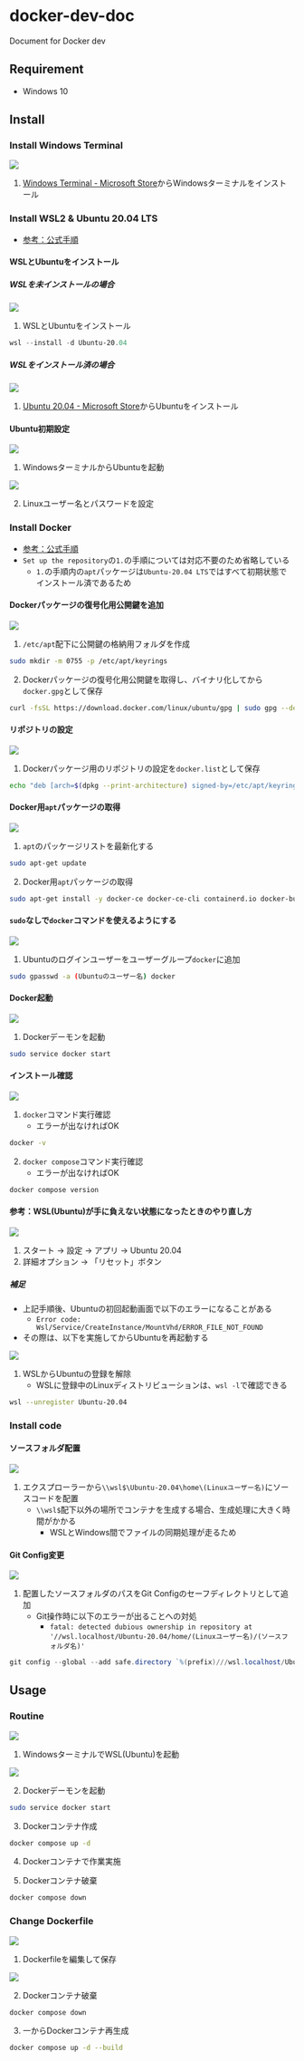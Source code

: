 # docker-dev-doc
Document for Docker dev

## Requirement
- Windows 10

## Install

### Install Windows Terminal
![](https://img.shields.io/badge/-Windows-blue)

1. [Windows Terminal - Microsoft Store](https://aka.ms/terminal)からWindowsターミナルをインストール

### Install WSL2 & Ubuntu 20.04 LTS
- [参考：公式手順](https://learn.microsoft.com/ja-jp/windows/wsl/install) 

#### WSLとUbuntuをインストール

##### WSLを未インストールの場合

![](https://img.shields.io/badge/-Powershell-blue)

1. WSLとUbuntuをインストール

```PowerShell
wsl --install -d Ubuntu-20.04
```

##### WSLをインストール済の場合

![](https://img.shields.io/badge/-Windows-blue)

1. [Ubuntu 20.04 - Microsoft Store](https://apps.microsoft.com/store/detail/ubuntu-2004/9N6SVWS3RX71?hl=ja-jp&gl=jp)からUbuntuをインストール

#### Ubuntu初期設定
![](https://img.shields.io/badge/-Windows-blue)

1. WindowsターミナルからUbuntuを起動

![](https://img.shields.io/badge/-WSL(Ubuntu)-orange)

2. Linuxユーザー名とパスワードを設定

### Install Docker 
- [参考：公式手順](https://docs.docker.com/engine/install/ubuntu/#install-using-the-repository)
- `Set up the repository`の`1.`の手順については対応不要のため省略している
  - `1.`の手順内の`apt`パッケージは`Ubuntu-20.04 LTS`ではすべて初期状態でインストール済であるため

#### Dockerパッケージの復号化用公開鍵を追加
![](https://img.shields.io/badge/-WSL(Ubuntu)-orange)

1. `/etc/apt`配下に公開鍵の格納用フォルダを作成

```bash
sudo mkdir -m 0755 -p /etc/apt/keyrings
```

2. Dockerパッケージの復号化用公開鍵を取得し、バイナリ化してから`docker.gpg`として保存

```bash
curl -fsSL https://download.docker.com/linux/ubuntu/gpg | sudo gpg --dearmor -o /etc/apt/keyrings/docker.gpg
```

#### リポジトリの設定
![](https://img.shields.io/badge/-WSL(Ubuntu)-orange)

1. Dockerパッケージ用のリポジトリの設定を`docker.list`として保存

```bash
echo "deb [arch=$(dpkg --print-architecture) signed-by=/etc/apt/keyrings/docker.gpg] https://download.docker.com/linux/ubuntu $(lsb_release -cs) stable" | sudo tee /etc/apt/sources.list.d/docker.list > /dev/null
```

#### Docker用`apt`パッケージの取得
![](https://img.shields.io/badge/-WSL(Ubuntu)-orange)

1. `apt`のパッケージリストを最新化する

```bash
sudo apt-get update
```

2. Docker用`apt`パッケージの取得

```bash
sudo apt-get install -y docker-ce docker-ce-cli containerd.io docker-buildx-plugin docker-compose-plugin
```

#### `sudo`なしで`docker`コマンドを使えるようにする
![](https://img.shields.io/badge/-WSL(Ubuntu)-orange)

1. Ubuntuのログインユーザーをユーザーグループ`docker`に追加

```bash
sudo gpasswd -a (Ubuntuのユーザー名) docker
```

#### Docker起動
![](https://img.shields.io/badge/-WSL(Ubuntu)-orange)

1. Dockerデーモンを起動

```bash
sudo service docker start
```

#### インストール確認
![](https://img.shields.io/badge/-WSL(Ubuntu)-orange)

1. `docker`コマンド実行確認
    - エラーが出なければOK

```bash
docker -v
```

2. `docker compose`コマンド実行確認
    - エラーが出なければOK

```bash
docker compose version
```

#### 参考：WSL(Ubuntu)が手に負えない状態になったときのやり直し方
![](https://img.shields.io/badge/-Windows-blue)

1. スタート → 設定 → アプリ → Ubuntu 20.04
2. 詳細オプション → 「リセット」ボタン

##### 補足
- 上記手順後、Ubuntuの初回起動画面で以下のエラーになることがある
  - `Error code: Wsl/Service/CreateInstance/MountVhd/ERROR_FILE_NOT_FOUND`
- その際は、以下を実施してからUbuntuを再起動する

![](https://img.shields.io/badge/-Powershell-blue)

1. WSLからUbuntuの登録を解除
    - WSLに登録中のLinuxディストリビューションは、`wsl -l`で確認できる

```bash
wsl --unregister Ubuntu-20.04
```

### Install code

#### ソースフォルダ配置
![](https://img.shields.io/badge/-Windows-blue)

1. エクスプローラーから`\\wsl$\Ubuntu-20.04\home\(Linuxユーザー名)`にソースコードを配置
    - `\\wsl$`配下以外の場所でコンテナを生成する場合、生成処理に大きく時間がかかる
      - WSLとWindows間でファイルの同期処理が走るため

#### Git Config変更
![](https://img.shields.io/badge/-Powershell-blue)

1. 配置したソースフォルダのパスをGit Configのセーフディレクトリとして追加
    - Git操作時に以下のエラーが出ることへの対処
      - `fatal: detected dubious ownership in repository at '//wsl.localhost/Ubuntu-20.04/home/(Linuxユーザー名)/(ソースフォルダ名)'`

```Powershell
git config --global --add safe.directory `%(prefix)///wsl.localhost/Ubuntu-20.04/home/(Linuxユーザー名)/(ソースフォルダ名)`
```

## Usage

### Routine
![](https://img.shields.io/badge/-Windows-blue)

1. WindowsターミナルでWSL(Ubuntu)を起動

![](https://img.shields.io/badge/-WSL(Ubuntu)-orange)

2. Dockerデーモンを起動

```bash
sudo service docker start
```

3. Dockerコンテナ作成

```bash
docker compose up -d
```

4. Dockerコンテナで作業実施

5. Dockerコンテナ破棄

```bash
docker compose down
```

### Change Dockerfile
![](https://img.shields.io/badge/-Windows-blue)

1. Dockerfileを編集して保存

![](https://img.shields.io/badge/-WSL(Ubuntu)-orange)

2. Dockerコンテナ破棄

```bash
docker compose down
```

3. 一からDockerコンテナ再生成

```bash
docker compose up -d --build
```
